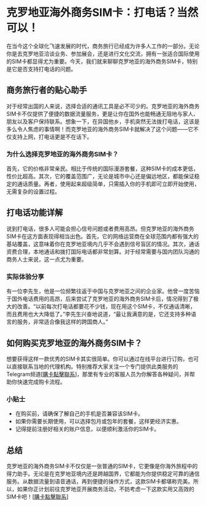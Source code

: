 # 克罗地亚海外商务SIM卡：打电话？当然可以！

在当今这个全球化飞速发展的时代，商务旅行已经成为许多人工作的一部分。无论你是去克罗地亚洽谈业务、参加展会，还是进行文化交流，拥有一张适合国际使用的SIM卡都显得尤为重要。今天，我们就来聊聊克罗地亚的海外商务SIM卡，特别是它是否支持打电话的问题。

## 商务旅行者的贴心助手

对于经常出国的人来说，选择合适的通讯工具是必不可少的。克罗地亚的海外商务SIM卡不仅提供了便捷的数据流量服务，更是让你在国外也能畅通无阻地与家人、朋友以及客户保持联系。想象一下，在异国他乡，手机突然无法拨打电话，这该是多么令人焦虑的事情啊！而克罗地亚的海外商务SIM卡就解决了这个问题——它不仅支持上网，打电话更是不在话下。

### 为什么选择克罗地亚的海外商务SIM卡？

首先，它的价格非常亲民。相比于传统的国际漫游套餐，这种SIM卡的成本更低，性价比超高。其次，它的覆盖范围广，无论是城市中心还是偏远地区，都能保证稳定的通话质量。再者，使用起来超级简单，只需插入你的手机即可立即开始使用，无需复杂的设置过程。

## 打电话功能详解

说到打电话，很多人可能会担心信号问题或者费用高昂。但克罗地亚的海外商务SIM卡在这方面表现得相当出色。首先，它的网络运营商在全球范围内都有强大的基站覆盖，这意味着你在克罗地亚境内几乎不会遇到信号盲区的情况。其次，通话资费合理，本地通话和拨打国际电话都非常划算。对于经常需要与国内团队沟通的商务人士来说，这一点尤为重要。

### 实际体验分享

有一位李先生，他是一位频繁往返于中国与克罗地亚之间的企业家。他曾一度苦恼于国外电话费用的高昂，后来尝试了克罗地亚的海外商务SIM卡后，情况得到了极大的改善。“以前每次打电话都要花不少钱，现在用这个SIM卡，不仅通话清晰，而且费用也大大降低了。”李先生兴奋地说道，“最让我满意的是，它还支持多种语言的服务，非常适合像我这样的跨国商人。”

## 如何购买克罗地亚的海外商务SIM卡？

想要获得这样一款优秀的SIM卡其实很简单。你可以通过在线平台进行订购，也可以直接联系当地的代理机构。特别推荐大家关注一个专门提供此类服务的Telegram频道[[購卡點擊聯系](https://t.me/s/esim1088)]，那里有专业的客服人员为你解答各种疑问，并帮助你快速完成购卡流程。

### 小贴士

- 在购买前，请确保了解自己的手机是否兼容该SIM卡。
- 如果你需要长期使用，可以选择包月或包年的套餐，这样更经济实惠。
- 记得提前注册好相关的账户信息，以便顺利激活你的SIM卡。

## 总结

克罗地亚的海外商务SIM卡不仅仅是一张普通的SIM卡，它更像是你海外旅程中的得力助手。无论是在克罗地亚境内还是跨越国界，它都能为你提供稳定可靠的通信服务。从数据流量到语音通话，再到便捷的操作方式，这款SIM卡都堪称完美。所以，如果你正计划前往克罗地亚开展商务活动，不妨考虑一下这款实用又高效的SIM卡吧！[[購卡點擊聯系](https://t.me/s/esim1088)]